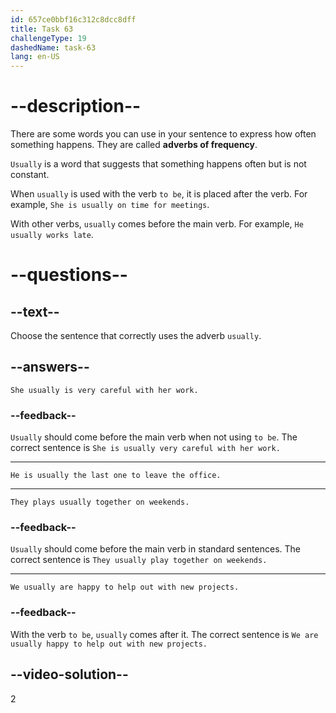 ```yaml
---
id: 657ce0bbf16c312c8dcc8dff
title: Task 63
challengeType: 19
dashedName: task-63
lang: en-US
---
```


# --description--

There are some words you can use in your sentence to express how often something happens. They are called **adverbs of frequency**.

`Usually` is a word that suggests that something happens often but is not constant.

When `usually` is used with the verb `to be`, it is placed after the verb. For example, `She is usually on time for meetings`.

With other verbs, `usually` comes before the main verb. For example, `He usually works late`.

# --questions--

## --text--

Choose the sentence that correctly uses the adverb `usually`.

## --answers--

`She usually is very careful with her work.`

### --feedback--

`Usually` should come before the main verb when not using `to be`. The correct sentence is `She is usually very careful with her work.`

---

`He is usually the last one to leave the office.`

---

`They plays usually together on weekends.`

### --feedback--

`Usually` should come before the main verb in standard sentences. The correct sentence is `They usually play together on weekends.`

---

`We usually are happy to help out with new projects.`

### --feedback--

With the verb `to be`, `usually` comes after it. The correct sentence is `We are usually happy to help out with new projects.`

## --video-solution--

2
